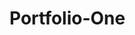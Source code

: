 # Portfolio-One


 <!--<link rel="shortcut icon" href="assets/images/favicon.ico" type="image/x-icon"/>-->